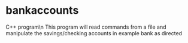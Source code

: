 # bankaccounts
C++ program\n
This program will read commands from a file and manipulate the savings/checking accounts in example bank as directed